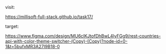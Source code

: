 <!-- visit: 

https://gasimmammadov1.github.io/task17/ -->

visit: 

https://millisoft-full-stack.github.io/task17/

target:

https://www.figma.com/design/MU6clKJtofDhBwL4lyFGg9/rest-countries-api-with-color-theme-switcher-(Copy)-(Copy)?node-id=0-1&t=5bufxMR3A27l9B18-0





<!-- to do :

responsive ❗

languages wrap

search for vuetify and ?

button go

xss

china api problem

-->